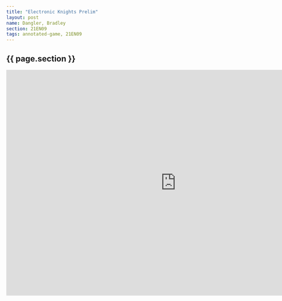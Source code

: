 ```yaml
---
title: "Electronic Knights Prelim"
layout: post
name: Dangler, Bradley
section: 21EN09
tags: annotated-game, 21EN09
---
```


<h2>{{ page.section }}</h2>

<iframe style='border: 0;' width='900px' height='600px' src='https://share.chessbase.com/SharedGames/frame/?p=TO+yQzzYb1ujVvnHSnyXcBgGkNRT3CU049LygK1wPWmvJFChGLt7IK31ACgmyEXR'></iframe>